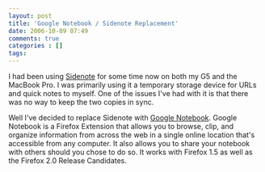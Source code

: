 ```yaml
---
layout: post
title: 'Google Notebook / Sidenote Replacement'
date: 2006-10-09 07:49
comments: true
categories : []
tags:
---
```

I had been using <a href="http://www.chatelp.org/">Sidenote</a> for some time now on both my G5 and the MacBook Pro. I was primarily using it a temporary storage device for URLs and quick notes to myself. One of the issues I've had with it is that there was no way to keep the two copies in sync.

Well I've decided to replace Sidenote with <a href="http://www.google.com/tools/firefox/index.html">Google Notebook</a>.  Google Notebook is a Firefox Extension that allows you to browse, clip, and organize information from across the web in a single online location that's accessible from any computer. It also allows you to share your notebook with others should you chose to do so. It works with Firefox 1.5 as well as the Firefox 2.0 Release Candidates.




